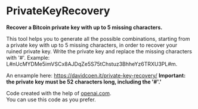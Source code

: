 # PrivateKeyRecovery
<b>Recover a Bitcoin private key with up to 5 missing characters.</b>

This tool helps you to generate all the possible combinations, starting from a private key with up to 5 missing characters, in order to recover your ruined private key.
Write the private key and replace the missing characters with '#'.
Example: L#nUcMYDMe5imVSCx8AJDqZe5S75tChstuz3BhheYz6TRXU3PL#m.

An enxample here: https://davidcoen.it/private-key-recovery/
<b>Important: the private key must be 52 characters long, including the '#'.'</b>

Code created with the help of <a href="https://openai.com/" target="blank">openai.com</a>.
<br>You can use this code as you prefer.

